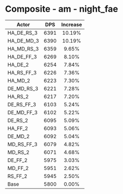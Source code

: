 # Composite - am - night_fae
| Actor | DPS | Increase |
|---|:---:|:---:|
|HA_DE_RS_3|6391|10.19%|
|HA_DE_MD_3|6390|10.19%|
|HA_MD_RS_3|6359|9.65%|
|HA_DE_FF_3|6269|8.10%|
|HA_DE_2|6254|7.84%|
|HA_RS_FF_3|6226|7.36%|
|HA_MD_2|6223|7.30%|
|DE_MD_RS_3|6221|7.28%|
|HA_RS_2|6217|7.20%|
|DE_RS_FF_3|6103|5.24%|
|DE_MD_FF_3|6102|5.22%|
|DE_RS_2|6095|5.09%|
|HA_FF_2|6093|5.06%|
|DE_MD_2|6092|5.04%|
|MD_RS_FF_3|6079|4.82%|
|MD_RS_2|6071|4.68%|
|DE_FF_2|5975|3.03%|
|MD_FF_2|5951|2.62%|
|RS_FF_2|5945|2.50%|
|Base|5800|0.00%|
